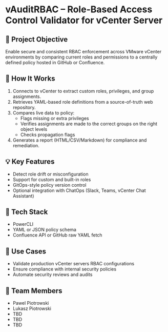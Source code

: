 # vAuditRBAC – Role-Based Access Control Validator for vCenter Server

## 🎯 Project Objective
Enable secure and consistent RBAC enforcement across VMware vCenter environments by comparing current roles and permissions to a centrally defined policy hosted in GitHub or Confluence.

## 🧱 How It Works
1. Connects to vCenter to extract custom roles, privileges, and group assignments.
2. Retrieves YAML-based role definitions from a source-of-truth web repository.
3. Compares live data to policy:
   - Flags missing or extra privileges
   - Verifies assignments are made to the correct groups on the right object levels
   - Checks propagation flags
4. Generates a report (HTML/CSV/Markdown) for compliance and remediation.

## 💡 Key Features
- Detect role drift or misconfiguration
- Support for custom and built-in roles
- GitOps-style policy version control
- Optional integration with ChatOps (Slack, Teams, vCenter Chat Assistant)

## 🔧 Tech Stack
- PowerCLI
- YAML or JSON policy schema
- Confluence API or GitHub raw YAML fetch

## 🚀 Use Cases
- Validate production vCenter servers RBAC configurations
- Ensure compliance with internal security policies
- Automate security reviews and audits

## 🙌 Team Members
- Pawel Piotrowski
- Lukasz Piotrowski
- TBD
- TBD
- TBD

